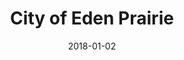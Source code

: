 ---
layout: site
title: "City of Eden Prairie"
date: 2018-01-02
categories: [community]
version: 1.5.8
major: 1
minor: 5
patch: 8
slug: city-of-eden-prairie
link: http://www.edenprairie.org/
submitter: lpolepeddi
permalink: /sites/:slug
---